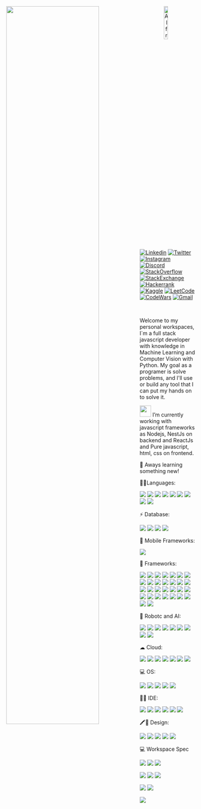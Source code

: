 
<img  align="left" src="https://pm1.narvii.com/6862/4494394a228b98ff79d4a66aef4a9cd3363c37ear1-1500-500v2_hq.jpg" width="70%">
<a align="right" href="https://app.daily.dev/Oranos"><img src="https://api.daily.dev/devcards/0df0f321e73f41c288e707c93fd6ec7f.png?r=cdm" width="15%" alt="Alfredo Neto's Dev Card"/></a>

<br><br>

[![Linkedin](https://img.shields.io/badge/LinkedIn-0077B5?style=for-the-badge&logo=linkedin&logoColor=white)](https://www.linkedin.com/in/jarndev/)
[![Twitter](https://img.shields.io/badge/-Twitter-1A91DA?style=for-the-badge&logo=Twitter&logoColor=white)](https://twitter.com/JarnDev)
[![Instagram](https://img.shields.io/badge/-Instagram-FD1D5B?style=for-the-badge&logo=Instagram&logoColor=white)](https://www.instagram.com/alfred_neto/)
[![Discord](https://img.shields.io/badge/Discord-7289DA?style=for-the-badge&logo=discord&logoColor=white)](https://discordapp.com/users/7819/)
[![StackOverflow](https://img.shields.io/badge/Stack_Overflow-FE7A16?style=for-the-badge&logo=stack-overflow&logoColor=white)](https://stackoverflow.com/users/10048135/alfredo-neto)
[![StackExchange](https://img.shields.io/badge/StackExchange-%23ffffff.svg?&style=for-the-badge&logo=StackExchange&logoColor=white)](https://stackexchange.com/users/13916471/alfredo-neto)
[![Hackerrank](https://img.shields.io/badge/-Hackerrank-2EC866?style=for-the-badge&logo=HackerRank&logoColor=white)](https://www.hackerrank.com/jarn_jobs)
[![Kaggle](https://img.shields.io/badge/Kaggle-20BEFF?style=for-the-badge&logo=Kaggle&logoColor=white)](https://www.kaggle.com/alfredoneto)
[![LeetCode](https://img.shields.io/badge/-LeetCode-FFA116?style=for-the-badge&logo=LeetCode&logoColor=black)](https://leetcode.com/JarnDev/)
[![CodeWars](https://img.shields.io/badge/-CodeWars-A43126?style=for-the-badge&logo=CodeWars&logoColor=black)](https://www.codewars.com/users/Jarn40)
[![Gmail](https://img.shields.io/badge/-Gmail-D14836?style=for-the-badge&logo=Gmail&logoColor=white)](mailto:jarn.dev@gmail.com)

<br>

Welcome to my personal workspaces, I`m a full stack javascript developer with knowledge in Machine Learning and Computer Vision with Python. My goal as a programer is solve problems, and I'll use or build any tool that I can put my hands on to solve it.

<img src="https://github.com/TheDudeThatCode/TheDudeThatCode/blob/master/Assets/Developer.gif" width="30px"> I’m currently working with javascript frameworks as Nodejs, NestJs on backend and ReactJs and Pure javascript, html, css on frontend.

:book: Aways learning something new!

👩‍💻Languages:

![](https://img.shields.io/badge/HTML5-E34F26?style=for-the-badge&logo=html5&logoColor=white)
![](https://img.shields.io/badge/CSS3-1572B6?style=for-the-badge&logo=css3&logoColor=white)
![](https://img.shields.io/badge/JavaScript-F7DF1E?style=for-the-badge&logo=javascript&logoColor=black)
![](https://img.shields.io/badge/TypeScript-007ACC?style=for-the-badge&logo=typescript&logoColor=white)
![](https://img.shields.io/badge/C-00599C?style=for-the-badge&logo=c&logoColor=white)
![](https://img.shields.io/badge/C%2B%2B-00599C?style=for-the-badge&logo=c%2B%2B&logoColor=white)
![](https://img.shields.io/badge/json-5E5C5C?style=for-the-badge&logo=json&logoColor=white)
![](https://img.shields.io/badge/OpenLayers-FFF?style=for-the-badge&logo=OpenLayers&logoColor=50BFCE)
![](https://img.shields.io/badge/Python-3776AB?style=for-the-badge&logo=python&logoColor=white)

⚡ Database:

![](https://img.shields.io/badge/PostgreSQL-316192?style=for-the-badge&logo=postgresql&logoColor=white)
![](https://img.shields.io/badge/MongoDB-4EA94B?style=for-the-badge&logo=mongodb&logoColor=white)
![](https://img.shields.io/badge/SQLite-07405E?style=for-the-badge&logo=sqlite&logoColor=white)
![](https://img.shields.io/badge/redis-%23DD0031.svg?&style=for-the-badge&logo=redis&logoColor=white)

📱 Mobile Frameworks:

![](https://img.shields.io/badge/React_Native-20232A?style=for-the-badge&logo=react&logoColor=61DAFB)

🚀 Frameworks:

![](https://img.shields.io/badge/NestJs-000?style=for-the-badge&logo=NestJs&logoColor=E0234E)
![](https://img.shields.io/badge/Node.js-339933?style=for-the-badge&logo=nodedotjs&logoColor=white)
![](https://img.shields.io/badge/npm-CB3837?style=for-the-badge&logo=npm&logoColor=white)
![](https://img.shields.io/badge/Yarn-2C8EBB?style=for-the-badge&logo=yarn&logoColor=white)
![](https://img.shields.io/badge/Jest-C21325?style=for-the-badge&logo=jest&logoColor=white)
![](https://img.shields.io/badge/Express.js-000000?style=for-the-badge&logo=express&logoColor=white)
![](https://img.shields.io/badge/Sass-CC6699?style=for-the-badge&logo=sass&logoColor=white)
![](https://img.shields.io/badge/Jupyter-F37626.svg?&style=for-the-badge&logo=Jupyter&logoColor=white)
![](https://img.shields.io/badge/Markdown-000000?style=for-the-badge&logo=markdown&logoColor=white)
![](https://img.shields.io/badge/Shell_Script-121011?style=for-the-badge&logo=gnu-bash&logoColor=white)
![](https://img.shields.io/badge/React-20232A?style=for-the-badge&logo=react&logoColor=61DAFB)
![](https://img.shields.io/badge/Angular-DD0031?style=for-the-badge&logo=angular&logoColor=white)
![](https://img.shields.io/badge/Tailwind_CSS-38B2AC?style=for-the-badge&logo=tailwind-css&logoColor=white)
![](https://img.shields.io/badge/Bootstrap-563D7C?style=for-the-badge&logo=bootstrap&logoColor=white)
![](https://img.shields.io/badge/styled--components-DB7093?style=for-the-badge&logo=styled-components&logoColor=white)
![](https://img.shields.io/badge/Material--UI-0081CB?style=for-the-badge&logo=material-ui&logoColor=white)
![](https://img.shields.io/badge/Redux-593D88?style=for-the-badge&logo=redux&logoColor=white)
![](https://img.shields.io/badge/Flask-000000?style=for-the-badge&logo=flask&logoColor=white)
![](https://img.shields.io/badge/GraphQl-E10098?style=for-the-badge&logo=graphql&logoColor=white)
![](https://img.shields.io/badge/Docker-2CA5E0?style=for-the-badge&logo=docker&logoColor=white)
![](https://img.shields.io/badge/conda-342B029.svg?&style=for-the-badge&logo=anaconda&logoColor=white)
![](https://img.shields.io/badge/firebase-ffca28?style=for-the-badge&logo=firebase&logoColor=black)
![](https://img.shields.io/badge/Git-F05032?style=for-the-badge&logo=git&logoColor=white)
![](https://img.shields.io/badge/Postman-FF6C37?style=for-the-badge&logo=Postman&logoColor=white)
![](https://img.shields.io/badge/Insomnia-5849be?style=for-the-badge&logo=Insomnia&logoColor=white)
![](https://img.shields.io/badge/Selenium-43B02A?style=for-the-badge&logo=Selenium&logoColor=white)
![](https://img.shields.io/badge/Nginx-009639?style=for-the-badge&logo=nginx&logoColor=white)
![](https://img.shields.io/badge/Chart.js-FF6384?style=for-the-badge&logo=chartdotjs&logoColor=white)
![](https://img.shields.io/badge/GitBook-7B36ED?style=for-the-badge&logo=gitbook&logoColor=white)
![](https://img.shields.io/badge/GitKraken-179287?style=for-the-badge&logo=GitKraken&logoColor=white)

:robot: Robotc and AI:

![](https://img.shields.io/badge/RASPBERRY%20PI-C51A4A.svg?&style=for-the-badge&logo=raspberry%20pi&logoColor=white)
![](https://img.shields.io/badge/Arduino-00979D?style=for-the-badge&logo=arduino&logoColor=white)
![](https://img.shields.io/badge/OpenCV-27338e?style=for-the-badge&logo=OpenCV&logoColor=white)
![](https://img.shields.io/badge/TensorFlow-FF6F00?style=for-the-badge&logo=TensorFlow&logoColor=white)
![](https://img.shields.io/badge/scikit_learn-F7931E?style=for-the-badge&logo=scikit-learn&logoColor=white)
![](https://img.shields.io/badge/Keras-D00000?style=for-the-badge&logo=Keras&logoColor=white)
![](https://img.shields.io/badge/Numpy-777BB4?style=for-the-badge&logo=numpy&logoColor=white)
![](https://img.shields.io/badge/Pandas-2C2D72?style=for-the-badge&logo=pandas&logoColor=white)
![](https://img.shields.io/badge/Plotly-239120?style=for-the-badge&logo=plotly&logoColor=white)

☁ Cloud:

![](https://img.shields.io/badge/Amazon_AWS-232F3E?style=for-the-badge&logo=amazon-aws&logoColor=white)
![](https://img.shields.io/badge/Google_Cloud-4285F4?style=for-the-badge&logo=google-cloud&logoColor=white)
![](https://img.shields.io/badge/Digital_Ocean-0080FF?style=for-the-badge&logo=DigitalOcean&logoColor=white)
![](https://img.shields.io/badge/Heroku-430098?style=for-the-badge&logo=heroku&logoColor=white)
![](https://img.shields.io/badge/Netlify-00C7B7?style=for-the-badge&logo=netlify&logoColor=white)
![](https://img.shields.io/badge/GitHub_Actions-2088FF?style=for-the-badge&logo=github-actions&logoColor=white)
![](https://img.shields.io/badge/circleci-343434?style=for-the-badge&logo=circleci&logoColor=white)

💻 OS:

![](https://img.shields.io/badge/Android-3DDC84?style=for-the-badge&logo=android&logoColor=white)
![](https://img.shields.io/badge/Windows-0078D6?style=for-the-badge&logo=windows&logoColor=white)
![](https://img.shields.io/badge/Linux-FCC624?style=for-the-badge&logo=linux&logoColor=black)
![](https://img.shields.io/badge/Ubuntu-E95420?style=for-the-badge&logo=ubuntu&logoColor=white)
![](https://img.shields.io/badge/Kali_Linux-557C94?style=for-the-badge&logo=kali-linux&logoColor=white)

👩‍💻 IDE:

![](https://img.shields.io/badge/Visual_Studio_Code-0078D4?style=for-the-badge&logo=visual%20studio%20code&logoColor=white)
![](https://img.shields.io/badge/Arduino_IDE-00979D?style=for-the-badge&logo=arduino&logoColor=white)
![](https://img.shields.io/badge/Colab-F9AB00?style=for-the-badge&logo=googlecolab&color=525252)
![](https://img.shields.io/badge/Spyder-838485?style=for-the-badge&logo=spyder%20ide&logoColor=maroon)
![](https://img.shields.io/badge/Notepad++-90E59A.svg?style=for-the-badge&logo=notepad%2B%2B&logoColor=black)
![](https://img.shields.io/badge/Android_Studio-3DDC84?style=for-the-badge&logo=android-studio&logoColor=white)

🖍📐 Design:

![](https://img.shields.io/badge/Figma-F24E1E?style=for-the-badge&logo=figma&logoColor=white)
![](https://img.shields.io/badge/Framer-black?style=for-the-badge&logo=framer&logoColor=blue)
![](https://img.shields.io/badge/Adobe%20XD-470137?style=for-the-badge&logo=Adobe%20XD&logoColor=#FF61F6)
![](https://img.shields.io/badge/gimp-5C5543?style=for-the-badge&logo=gimp&logoColor=white)
![](https://img.shields.io/badge/Adobe%20Photoshop-31A8FF?style=for-the-badge&logo=Adobe%20Photoshop&logoColor=black)


💻 Workspace Spec

![](https://img.shields.io/badge/Windows-0078D6?style=for-the-badge&logo=windows&logoColor=white)
![](https://img.shields.io/badge/NVIDIA-RTX3080-76B900?style=for-the-badge&logo=nvidia&logoColor=white)
![](https://img.shields.io/badge/AMD-Ryzen_9_5900X-ED1C24?style=for-the-badge&logo=amd&logoColor=white)

![](https://img.shields.io/badge/Ubuntu-MSI_GE62-000?style=for-the-badge&logo=Ubuntu&logoColor=DD4814)
![](https://img.shields.io/badge/NVIDIA-GTX960M-76B900?style=for-the-badge&logo=nvidia&logoColor=white)
![](https://img.shields.io/badge/Intel-Core_i7_5th-0071C5?style=for-the-badge&logo=intel&logoColor=white)



![](https://github-readme-stats.vercel.app/api?username=JarnDev&show_icons=true&hide_border=true&hide=["stars","prs"])
![](https://github-readme-streak-stats.herokuapp.com/?user=jarndev&theme=monokai)

![](https://github-readme-stats.vercel.app/api/top-langs/?username=jarndev&hide_border=true)
